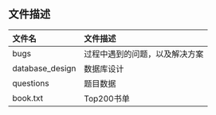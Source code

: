 ## 文件描述

| 文件名          | 文件描述                       |
| :-------------- | :----------------------------- |
| bugs            | 过程中遇到的问题，以及解决方案 |
| database_design | 数据库设计                     |
| questions       | 题目数据                       |
| book.txt        | Top200书单                     |